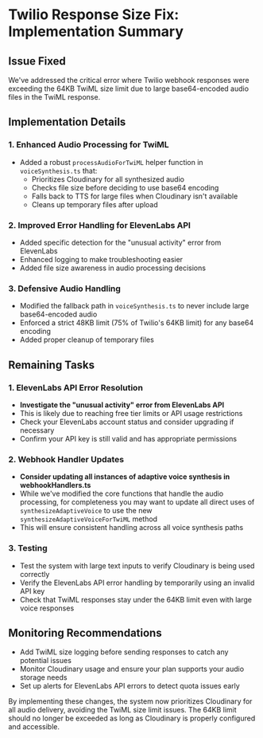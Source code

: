 # Twilio Response Size Fix: Implementation Summary

## Issue Fixed
We've addressed the critical error where Twilio webhook responses were exceeding the 64KB TwiML size limit due to large base64-encoded audio files in the TwiML response.

## Implementation Details

### 1. Enhanced Audio Processing for TwiML
- Added a robust `processAudioForTwiML` helper function in `voiceSynthesis.ts` that:
  - Prioritizes Cloudinary for all synthesized audio
  - Checks file size before deciding to use base64 encoding
  - Falls back to TTS for large files when Cloudinary isn't available
  - Cleans up temporary files after upload

### 2. Improved Error Handling for ElevenLabs API
- Added specific detection for the "unusual activity" error from ElevenLabs
- Enhanced logging to make troubleshooting easier
- Added file size awareness in audio processing decisions

### 3. Defensive Audio Handling
- Modified the fallback path in `voiceSynthesis.ts` to never include large base64-encoded audio
- Enforced a strict 48KB limit (75% of Twilio's 64KB limit) for any base64 encoding
- Added proper cleanup of temporary files

## Remaining Tasks

### 1. ElevenLabs API Error Resolution
- **Investigate the "unusual activity" error from ElevenLabs API**
- This is likely due to reaching free tier limits or API usage restrictions
- Check your ElevenLabs account status and consider upgrading if necessary
- Confirm your API key is still valid and has appropriate permissions

### 2. Webhook Handler Updates
- **Consider updating all instances of adaptive voice synthesis in webhookHandlers.ts**
- While we've modified the core functions that handle the audio processing, for completeness you may want to update all direct uses of `synthesizeAdaptiveVoice` to use the new `synthesizeAdaptiveVoiceForTwiML` method
- This will ensure consistent handling across all voice synthesis paths

### 3. Testing
- Test the system with large text inputs to verify Cloudinary is being used correctly
- Verify the ElevenLabs API error handling by temporarily using an invalid API key
- Check that TwiML responses stay under the 64KB limit even with large voice responses

## Monitoring Recommendations
- Add TwiML size logging before sending responses to catch any potential issues
- Monitor Cloudinary usage and ensure your plan supports your audio storage needs
- Set up alerts for ElevenLabs API errors to detect quota issues early

By implementing these changes, the system now prioritizes Cloudinary for all audio delivery, avoiding the TwiML size limit issues. The 64KB limit should no longer be exceeded as long as Cloudinary is properly configured and accessible.
